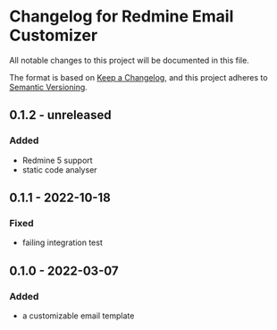 # Changelog for Redmine Email Customizer

All notable changes to this project will be documented in this file.

The format is based on [Keep a Changelog](https://keepachangelog.com/en/1.0.0/),
and this project adheres to [Semantic Versioning](https://semver.org/spec/v2.0.0.html).

## 0.1.2 - unreleased

### Added

* Redmine 5 support
* static code analyser

## 0.1.1 - 2022-10-18

### Fixed

* failing integration test

## 0.1.0 - 2022-03-07

### Added

* a customizable email template
